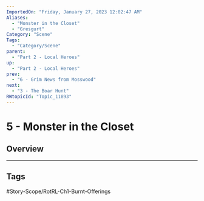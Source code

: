 ```yaml
---
ImportedOn: "Friday, January 27, 2023 12:02:47 AM"
Aliases:
  - "Monster in the Closet"
  - "Gresgurt"
Category: "Scene"
Tags:
  - "Category/Scene"
parent:
  - "Part 2 - Local Heroes"
up:
  - "Part 2 - Local Heroes"
prev:
  - "6 - Grim News from Mosswood"
next:
  - "3 - The Boar Hunt"
RWtopicId: "Topic_11893"
---
```

# 5 - Monster in the Closet
## Overview

---
## Tags
#Story-Scope/RotRL-Ch1-Burnt-Offerings

